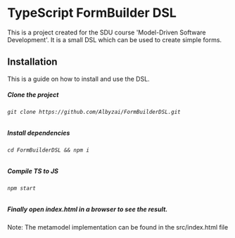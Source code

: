 # TypeScript FormBuilder DSL

This is a project created for the SDU course 'Model-Driven Software Development'. It is a small DSL which can be used to create simple forms.

## Installation

This is a guide on how to install and use the DSL.

##### Clone the project

###### `git clone https://github.com/Albyzai/FormBuilderDSL.git`

##### Install dependencies

###### `cd FormBuilderDSL && npm i`

##### Compile TS to JS

###### `npm start`

##### Finally open index.html in a browser to see the result.

Note: The metamodel implementation can be found in the src/index.html file
